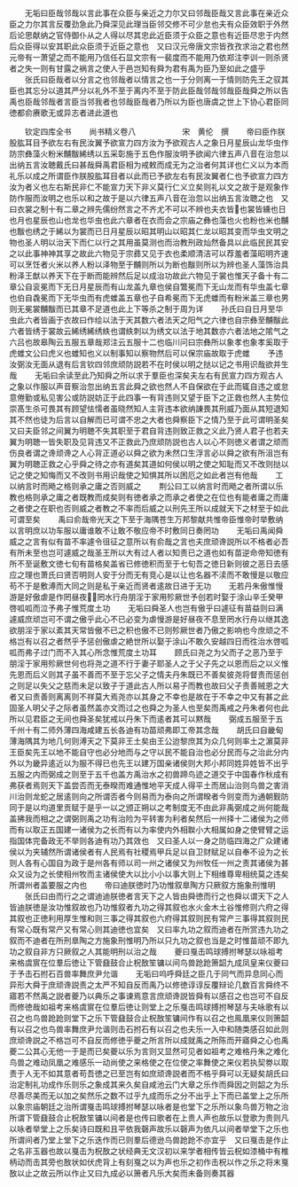<!-- { "loadSidebar": true } -->
　　无垢曰臣哉邻哉以言此事在众臣与亲近之力尔又曰邻哉臣哉又言此事在亲近众臣之力尔其言反覆劲急此乃舜深见此理当臣邻交修不可少怠也夫有众臣效职于外然后论思献纳之官侍御仆从之人得以尽其忠此近臣须于众臣之意也有近臣尽忠于内然后众臣得以安其职此众臣须于近臣之意也　又曰汉元帝唐文宗皆孜孜求治之君也然元帝有一萧望之而不能用乃信任石显文宗有一裴度而不能用乃依郑注李训一则杀贤者之失一则有甘露之祸言之使人于邑岂知有舜为君有禹为臣乃至如此之盛乎
　　张氏曰臣哉者以分言之也邻哉者以情言之也一于分则离一于情则防先王之驭其臣也其忘分以道其严分以礼外不至于离内不至于防此臣哉邻哉邻哉臣哉舜之所以告禹也臣哉邻哉者言臣当邻我者也邻哉臣哉者乃所以为臣也唐虞之世上下协心君臣同徳都俞赓歌无或异志者进此道也

　　钦定四库全书
　　尚书精义卷八　　　　　　宋　黄伦　撰
　　帝曰臣作朕股肱耳目予欲左右有民汝翼予欲宣力四方汝为予欲观古人之象日月星辰山龙华虫作防宗彝藻火粉米黼黻絺绣以五采彰施于五色作服汝明予欲闻六律五声八音在治忽以出纳五言汝聴戴氏曰甚哉舜禹君臣相为戒敕而成无为之治者何其详也仁义以为本而礼乐以成之所谓臣作朕股肱耳目者以此而已予欲左右有民汝翼者仁也予欲宣力四方汝为者义也左右斯民非仁不能宣力天下非义莫行仁义立矣则礼以文之故于是观象作防作服而汝明之也乐以和之故于是以六律五声八音在治忽以出纳五言汝聴之也　又曰衣裳之制十有二章之辨先儒纷然言之不齐尤不可以不辨也夫衣皆也裳皆纁也日也月也星辰也山也龙也华虫也此六章者在衣而会之宗庙之彝也藻也火也粉也米也黼也黻也绣之于絺以为裳而已日月星辰以昭其明山以昭其仁龙以昭其变而华虫文明之物也圣人明以治天下而仁以行之其用虽莫测也而治教刑政灿然备具以此临民民其安之以此事神神其享之故此六物见于宗彞又见于衣也柔顺清洁可以荐羞者藻昭明齐速可以烹饪者火米以养人粉以泽物至于黼则所以为断也黻则所以为辨也圣人藻饰治具粉泽王猷以养天下在于断而能辨然后足以成治功故此六物见于裳也惟天子备十有二章公自衮冕而下无日月星辰而有山龙盖九章也侯自鷩冕而下无山龙而有华虫盖七章也伯自毳冕而下无华虫而有虎蜼盖五章也子自希冕而下无虎蜼而有粉米盖三章也男则无冕裳黼黻而已其章不足道也此上下等杀之制于周为详
　　孙氏曰自日月至华虫此六者皆画于衣故曰作绘以法于天其数六者法天之阳气之六律也自宗彝至黼黻此六者皆绣于裳故云絺绣絺绣紩也谓紩刺以为绣文以法于地其数亦六者法地之隂气之六吕也故皋陶云五服五章哉郑注云五服十二也临川问曰宗彝所以象孝也象孝奚取于虎蜼文公曰虎义也蜼知也义以制事知以察物然后可以保宗庙故取于虎蜼
　　予违汝弼汝无面从退有后言钦四邻庶顽防説若不在时侯以明之挞以记之书用识哉欲并生哉
　　无垢曰余读至此乃知舜之所以求于羣臣也深矣夫左右有民宣力四方观古人之象以作服以声音察治忽出纳五言此舜之欲也然人不自保欲在于此而辄自违之或怠意倦勤或私见害公或防説妨正于此四事一有背违则又望于臣下之正救也然人主势位崇髙生杀可畏其有顾望怯懦者虽晓然知人主背违本欲纳諌畏其刑威乃面从其短退知其不然也徒为后言以自解而已可谓不忠之大者也舜察臣下之情乃至于此可谓明圣矣　又曰夫臣邻之间翼为明聴不失其职至于君自背违则致正救之义此乃贤人君子也若夫翼为明聴一皆失职及见背违又不正救此乃庶顽防説也古人以心不则徳义者谓之顽而伤良者谓之谗顽谗之人心背正道必以舜之欲为未然口生浮言必以舜之欲有所沮岂有翼为明聴正救之心乎舜之待之亦有道矣其道如何侯以明之使之知耻而又不改则挞以记之使之知悔而又不改则书用识哉使之知惧其所以困厄之如此者岂有他哉
　　工以纳言时而飏之格则承之庸之否则威之
　　荆公曰工以纳言时而飏之者所谓以乐教也格则承之庸之者既教而成矣则有徳者承之而承之者使之在位也有能者庸之而庸之者使之在职也否则威之者教之不率而后威之以刑先王所以成就天下之材至于如此可谓至矣
　　禹曰俞哉帝光天之下至于海隅苍生万邦黎献共惟帝臣惟帝时举敷纳以言明庶以功车服以庸谁敢不让敢不敬应帝不时敷同日奏罔功
　　无垢曰禹闻舜威之之言有似有苗不率遽令徂征之意所以有俞哉之言也夫庶顽谗説所以不格者必吾有所未至也岂可遽威之哉圣王所以大有过人者以知责已之道也如有苗逆命帝知徳有所不至诞敷文徳七旬有苗格矣盖省已修徳积而至于七旬吾之徳日新则彼之恶日去感应之理也萧氏曰贤否明则人安于分而无有竞心是以让也名器不渎而不敢慢是以敬应苟不于是敷溥而大同之则是私于亲近而贤者逺故日进于无功
　　无若丹朱傲惟慢游是好傲虐是作罔昼夜罔水行舟朋淫于家用殄厥世予创若时娶于涂山辛壬癸甲啓呱呱而泣予弗子惟荒度土功
　　无垢曰舜圣人也岂有傲乎曰遽征有苗益则曰满遽威庶顽岂可不谓之傲乎此心不已必变为虐慢游是好昼夜不息至罔水行舟以继其逸欲朋淫于家以紊其天常皆傲不已之积也傲不已则殄厥世者乃傲之影响也今庶顽之不格岂有以召之者然乎予惩创傲虐之絶世所以娶于涂山不敢久安越四日而徃治水啓呱呱而弗子过门而不入其心所念惟荒度土功耳
　　顾氏曰尧之为父而子之恶乃至于朋淫于家用殄厥世何也将尧之道不行于妻子耶圣人之于父子先之以恩而后之以义惟先恩而后义则其子虽不善而不至于忘父子之情夫丹朱既已不善矣彼尧将督责而惩创之则足以失父之慈而未足以致子于道此古人所以易子而教也故曰父子责善贼恩之大者又曰责善则离离则不祥莫大焉尧亦以其身之不幸也是故在于不幸之中又有甚之此固圣人明父子之际者虽然盖亦文而过之也舜之为圣人也至矣而禹戒之丹朱者何也此所以见君臣之无间也舜圣矣犹戒以丹朱下而逺者其可以黙哉
　　弼成五服至于五千州十有二师外薄四海咸建五长各迪有功苗顽弗即工帝其念哉
　　胡氏曰自畿甸薄海隅其为地几何则溥天之下莫非王土矣由王公迨黎庶其为众几何则率土之濵莫非王臣矣先王以地不能自守也必分地而与之守以民不能自治也必分民而与之治此分内外以为畿异逺近以为服不得已也先王以建万国亲诸侯则大邦小邦同姓异姓皆不出乎五服之内而弼成之则至于五千也盖方禹治水之初兽蹄鸟迹之道交于中国春作秋成有弗获者焉则天下盖尝否而无泰暌而难通惟地平天成人得平土而居山治则鸟兽之害消川治则龙蛇之居逺则向之所谓否者今则易而为泰向之所谓暌者今则变而为通朝觐防同于是以均道里贡赋于是乎一以之颁正朔以之考制度无不由此非禹弼成之尚何能哉盖拂我而相之之谓弼则禹之功有治险为平转害为利者矣然后一州择十二诸侯为之师而有以取正五国建一诸侯为之长而有以为率使内外相聫小大相属如身之使臂臂之运指国体完备政无不举则各迪有功乃其效也　又曰圣人以一身之防临四海之广众建诸侯以为夹辅然所谓诸侯者有人民焉有社稷焉甲兵足以自卫财赋足以自奉不设为之长则人各有心国自为政于是州各有师以司一州之诸侯又为州牧任一州之责其诸侯为甚众又设为之长使相州牧而主诸侯使大以比小小以事大则上下相维尊卑相统莫之违矣所谓州者盖要服之内也
　　帝曰迪朕徳时乃功惟叙臯陶方只厥叙方施象刑惟明
　　张氏曰由而行之之谓迪迪朕徳者言天下之人皆由舜徳而行之也舜以谓天下之人皆迪朕徳是汝功惟叙故也乃功惟叙者九功之得其叙也水火金木土谷惟修则六府之得其叙也正徳利用厚生惟和则三事之得其叙也六府得其叙则民有常产三事得其叙则民有常心既有常产又有常心则其迪徳也宜矣　又曰率九功之叙而迪者在所赏违九功之叙而不迪者在所刑臯陶之方施象刑惟明乃所以只九功之叙也当是之时惟苗顽不即九功之叙自非方只厥叙之人其能明刑以治之哉
　　夔曰戛击鸣球搏拊琴瑟以咏祖考来格虞賔在位羣后徳让下管鼗鼓合止柷敔笙镛以间鸟兽跄跄箫韶九成凤皇来仪夔曰于予击石拊石百兽率舞庶尹允谐
　　无垢曰呜呼舜廷之臣几于同气而异息同心而异形大舜于庶顽谗説责之太严不知自反而禹乃以修徳谆谆反覆辩论几数百言舜终不寤若不然禹之説者夔乃以典乐之事谏焉意言庶顽谗説皆舜有以感召之也岂可不自反而修徳哉如祖考来格虞賔在位羣后徳让则堂上之乐戛击鸣球搏拊琴瑟与夫咏歌有以召之也鸟兽跄跄则堂下之乐下管鼗鼓合止柷敔笙镛间作有以召之也鳯凰来仪则箫韶有以召之也鸟兽率舞庶尹允谐则击石拊石有以召之也夫乐一入中和随类感召如此则庶顽谗説之不格岂可不自反而修徳乎夔之所言所以成就禹之所陈而开寤舜之心也禹夔二公其心无他一于是而已矣夔以乐为言则又显然可见者如祖考之难格丹朱之难化鸟兽之难动凤凰之难感乐一动尚使之来格使之在位使之率舞使之来仪若执契劵以取责于人无不如其意者苟吾徳之已至岂有如庶顽谗説者而不格乎舜可以无疑矣胡氏曰治定制礼功成作乐则乐之象成其来久矣自咸池云门大章之乐作而舜因之则韶之为乐尽善尽美而无以加之矣然乐之数不过乎九成而乐之分不出乎上下而已盖堂上之乐所以象宗庙朝廷之治所谓戛击鸣球搏拊琴瑟以咏者是也堂下之乐所以象鸟兽万物之治所谓下管鼗鼓合止柷敔笙镛以间者是也传曰歌者在上贵人声也故乐以登歌为贵则凡以咏者举堂上之乐矣诗曰既和且平依我磬声故乐以磬声为依凡以间者举堂下之乐也所谓间者乃堂上堂下之乐迭作而已则羣后德逊鸟兽跄跄不亦宜乎　又曰戛击是作止之名非玉器也故以戛击为柷敔之状经典无文汉初以来学者相传皆云柷如漆桶中有椎柄动而击其旁也敔状如伏虎背上有刻戛之以为声也乐之初作击柷以作之乐之将末戛敔以止之故云所以作止又曰九成必以箫者凡乐大矣而未备则奏其器
